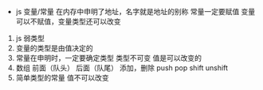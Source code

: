 - js 变量/常量 在内存中申明了地址，名字就是地址的别称
    常量一定要赋值
    变量可以不赋值，变量类型还可以改变

1. js 弱类型
2. 变量的类型是由值决定的
3. 常量在申明时，一定要确定类型
    类型不可变 值是可以改变的
4. 数组 前面（队头） 后面（队尾） 添加，删除
    push  pop  shift  unshift
5. 简单类型的常量 值不可以改变


